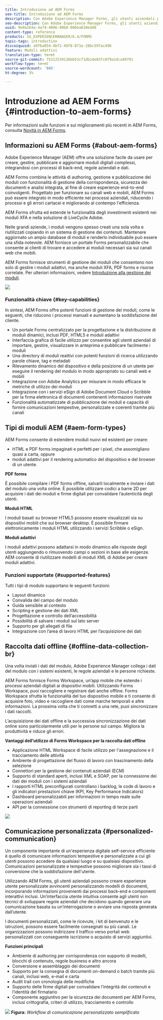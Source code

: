 ```yaml
---
title: Introduzione ad AEM Forms
seo-title: Introduzione ad AEM Forms
description: Con Adobe Experience Manager Forms, gli utenti aziendali possono integrare moduli coinvolgenti, reattivi e adattivi nei siti web e mobili, semplificando il processo di iscrizione digitale e aumentando i tassi di conversione dei clienti.
seo-description: Con Adobe Experience Manager Forms, gli utenti aziendali possono integrare moduli coinvolgenti, reattivi e adattivi nei siti web e mobili, semplificando il processo di iscrizione digitale e aumentando i tassi di conversione dei clienti.
uuid: 9e9a164a-4a74-4096-98b8-800ea610edd8
content-type: reference
products: SG_EXPERIENCEMANAGER/6.4/FORMS
topic-tags: introduction
discoiquuid: a976a854-4bf2-49f8-871e-28bc597ac496
feature: Moduli adattivi
translation-type: tm+mt
source-git-commit: 75312539136bb53cf1db1de03fc0f9a1dca49791
workflow-type: tm+mt
source-wordcount: '945'
ht-degree: 3%

---
```



# Introduzione ad AEM Forms {#introduction-to-aem-forms}

Per informazioni sulle funzioni e sui miglioramenti più recenti in AEM Forms, consulta [Novità in AEM Forms](/help/forms/using/whats-new.md).

## Informazioni su AEM Forms {#about-aem-forms}

Adobe Experience Manager (AEM) offre una soluzione facile da usare per creare, gestire, pubblicare e aggiornare moduli digitali complessi, integrandosi con processi di back-end, regole aziendali e dati.

AEM Forms combina le attività di authoring, gestione e pubblicazione dei moduli con funzionalità di gestione della corrispondenza, sicurezza dei documenti e analisi integrata, al fine di creare esperienze end-to-end coinvolgenti. Progettato per funzionare su canali web e mobili, AEM Forms può essere integrato in modo efficiente nei processi aziendali, riducendo i processi e gli errori cartacei e migliorando al contempo l&#39;efficienza.

AEM Forms sfrutta ed estende le funzionalità degli investimenti esistenti nei moduli XFA e nella soluzione di LiveCycle Adobe.

Nelle grandi aziende, i moduli vengono spesso creati una sola volta e riutilizzati copiando in un sistema di gestione dei contenuti. Mantenere aggiornato un ampio database di moduli e renderlo individuabile può essere una sfida notevole. AEM fornisce un portale Forms personalizzabile che consente ai clienti di trovare e accedere ai moduli necessari sia sui canali web che mobili.

AEM Forms fornisce strumenti di gestione dei moduli che consentono non solo di gestire i moduli adattivi, ma anche moduli XFA, PDF forms e risorse correlate. Per ulteriori informazioni, vedere [Introduzione alla gestione dei moduli](/help/forms/using/introduction-managing-forms.md).

![](do-not-localize/4th-draft.gif)

### Funzionalità chiave {#key-capabilities}

In sintesi, AEM Forms offre potenti funzioni di gestione dei moduli, come le seguenti, che riducono i processi manuali e aumentano la soddisfazione del cliente.

* Un portale Forms centralizzato per la progettazione e la distribuzione di moduli dinamici, inclusi PDF, HTML5 e moduli adattivi
* Interfaccia grafica di facile utilizzo per consentire agli utenti aziendali di importare, gestire, visualizzare in anteprima e pubblicare facilmente i moduli
* Una directory di moduli reattivi con potenti funzioni di ricerca utilizzando parole chiave, tag e metadati
* Rilevamento dinamico del dispositivo e della posizione di un utente per eseguire il rendering del modulo in modo appropriato su canali web e mobili
* Integrazione con Adobe Analytics per misurare in modo efficace le metriche di utilizzo dei moduli
* Integrazione con i servizi eSign di Adobe Document Cloud o Scribble per la firma elettronica di documenti contenenti informazioni riservate
* Funzionalità automatizzate di pubblicazione dei moduli e capacità di fornire comunicazioni tempestive, personalizzate e coerenti tramite più canali

## Tipi di moduli AEM {#aem-form-types}

AEM Forms consente di estendere moduli nuovi ed esistenti per creare:

* HTML e PDF forms impaginati e perfetti per i pixel, che assomigliano quasi a carta, oppure
* moduli adattivi per il rendering automatico del dispositivo e del browser di un utente.

**PDF forms**

È possibile compilare i PDF forms offline, salvarli localmente e inviare i dati del modulo una volta online. È possibile utilizzare codici a barre 2D per acquisire i dati dei moduli e firme digitali per convalidare l’autenticità degli utenti.

**Moduli HTML**

I moduli basati su browser HTML5 possono essere visualizzati sia su dispositivi mobili che sui browser desktop. È possibile firmare elettronicamente i moduli HTML utilizzando i servizi Scribble o eSign.

**Moduli adattivi**

I moduli adattivi possono adattarsi in modo dinamico alle risposte degli utenti aggiungendo o rimuovendo campi o sezioni in base alle esigenze. AEM consente di riutilizzare modelli di moduli XML di Adobe per creare moduli adattivi.

### Funzioni supportate {#supported-features}

Tutti i tipi di modulo supportano le seguenti funzioni:

* Layout dinamico
* Convalida del campo del modulo
* Guida sensibile al contesto
* Scripting e gestione dei dati XML
* Progettazione e controllo dell’accessibilità
* Possibilità di salvare i moduli sul lato server
* Supporto per gli allegati di file
* Integrazione con l’area di lavoro HTML per l’acquisizione dei dati

## Raccolta dati offline {#offline-data-collection-br}

Una volta inviati i dati del modulo, Adobe Experience Manager collega i dati del modulo con i sistemi esistenti, le regole aziendali e le persone richieste.

AEM Forms fornisce Forms Workspace, un’app mobile che estende i processi aziendali digitali ai dispositivi mobili. Utilizzando Forms Workspace, puoi raccogliere e registrare dati anche offline. Forms Workspace sfrutta le funzionalità del tuo dispositivo mobile e ti consente di acquisire foto, video e raccogliere dati come marche temporali e altre informazioni. La prossima volta che ti connetti a una rete, puoi sincronizzare i dati raccolti.

L’acquisizione dei dati offline e la successiva sincronizzazione dei dati online sono particolarmente utili per le persone sul campo. Migliora la produttività e riduce gli errori.

**Vantaggi dell’utilizzo di Forms Workspace per la raccolta dati offline**

* Applicazione HTML Workspace di facile utilizzo per l&#39;assegnazione e il tracciamento delle attività
* Ambiente di progettazione del flusso di lavoro con trascinamento della selezione
* Connettori per la gestione dei contenuti aziendali (ECM)
* Supporto di standard aperti, inclusi XML e SOAP, per la connessione dei dati dei moduli con i sistemi aziendali
* I rapporti HTML preconfigurati controllano i backlog, le code di lavoro e gli indicatori prestazioni chiave (KPI, Key Performance Indicators)
* Dashboard personalizzabili per informazioni in tempo reale sulle operazioni aziendali
* API per la connessione con strumenti di reporting di terze parti

![](do-not-localize/3rd-draft.gif)

## Comunicazione personalizzata {#personalized-communication}

Un componente importante di un&#39;esperienza digitale self-service efficiente è quello di comunicare informazioni tempestive e personalizzate a cui gli utenti possono accedere da qualsiasi luogo e su qualsiasi dispositivo. Comunicazioni personalizzate e tempestive possono migliorare sia i tassi di conversione che la soddisfazione dell&#39;utente.

Utilizzando AEM Forms, gli utenti aziendali possono creare esperienze utente personalizzate avvincenti personalizzando modelli di documenti, incorporando informazioni provenienti dai processi back-end e componenti interattivi inclusi. Un’interfaccia utente intuitiva consente agli utenti non tecnici di sviluppare regole aziendali che decidono quando generare una comunicazione basata su un’interrogazione o avviare una risposta generata dall’utente.

I documenti personalizzati, come le ricevute, i kit di benvenuto e le istruzioni, possono essere facilmente consegnati su più canali. Le organizzazioni possono indirizzare il traffico verso portali web personalizzati con conseguente iscrizione o acquisto di servizi aggiuntivi.

**Funzioni principali**

* Ambiente di authoring per corrispondenza con supporto di modelli, blocchi di contenuto, regole business e altro ancora
* Conversione e assemblaggio dei documenti
* Supporto per la consegna di documenti on-demand o batch tramite più canali, inclusi web, e-mail e carta
* Audit trail con cronologia delle modifiche
* Supporto delle firme digitali per convalidare l’integrità dei contenuti e l’identità del firmatario
* Componente aggiuntivo per la sicurezza dei documenti per AEM Forms, inclusi crittografia, criteri di utilizzo, tracciamento e controllo

![](do-not-localize/layout-02.png)
**Figura:** *Workflow di comunicazione personalizzato semplificato*

